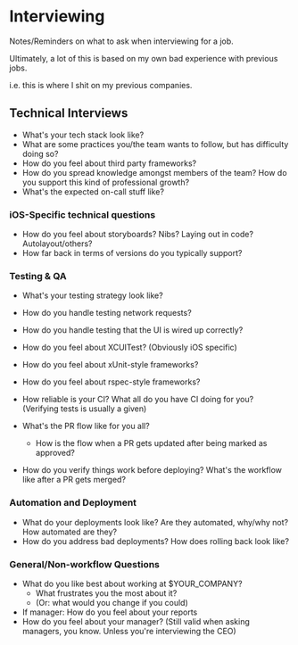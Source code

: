 # Interviewing

Notes/Reminders on what to ask when interviewing for a job.

Ultimately, a lot of this is based on my own bad experience with previous jobs.

i.e. this is where I shit on my previous companies.

## Technical Interviews

- What's your tech stack look like?
- What are some practices you/the team wants to follow, but has difficulty doing so?
- How do you feel about third party frameworks?
- How do you spread knowledge amongst members of the team? How do you support this kind of professional growth?
- What's the expected on-call stuff like?

### iOS-Specific technical questions

- How do you feel about storyboards? Nibs? Laying out in code? Autolayout/others?
- How far back in terms of versions do you typically support?

### Testing & QA

- What's your testing strategy look like?
- How do you handle testing network requests?
- How do you handle testing that the UI is wired up correctly?
- How do you feel about XCUITest? (Obviously iOS specific)
- How do you feel about xUnit-style frameworks?
- How do you feel about rspec-style frameworks?
- How reliable is your CI? What all do you have CI doing for you? (Verifying tests is usually a given)

- What's the PR flow like for you all?
  - How is the flow when a PR gets updated after being marked as approved?
- How do you verify things work before deploying? What's the workflow like after a PR gets merged?

### Automation and Deployment

- What do your deployments look like? Are they automated, why/why not? How automated are they?
- How do you address bad deployments? How does rolling back look like?

### General/Non-workflow Questions

- What do you like best about working at $YOUR\_COMPANY?
  - What frustrates you the most about it?
  - (Or: what would you change if you could)
- If manager: How do you feel about your reports
- How do you feel about your manager? (Still valid when asking managers, you know. Unless you're interviewing the CEO)

